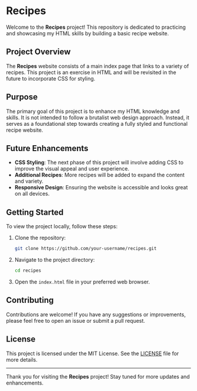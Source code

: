 # Recipes

Welcome to the **Recipes** project! This repository is dedicated to practicing and showcasing my HTML skills by building a basic recipe website.

## Project Overview

The **Recipes** website consists of a main index page that links to a variety of recipes. This project is an exercise in HTML and will be revisited in the future to incorporate CSS for styling.

## Purpose

The primary goal of this project is to enhance my HTML knowledge and skills. It is not intended to follow a brutalist web design approach. Instead, it serves as a foundational step towards creating a fully styled and functional recipe website.

## Future Enhancements

- **CSS Styling**: The next phase of this project will involve adding CSS to improve the visual appeal and user experience.
- **Additional Recipes**: More recipes will be added to expand the content and variety.
- **Responsive Design**: Ensuring the website is accessible and looks great on all devices.

## Getting Started

To view the project locally, follow these steps:

1. Clone the repository:
    ```sh
    git clone https://github.com/your-username/recipes.git
    ```
2. Navigate to the project directory:
    ```sh
    cd recipes
    ```
3. Open the `index.html` file in your preferred web browser.

## Contributing

Contributions are welcome! If you have any suggestions or improvements, please feel free to open an issue or submit a pull request.

## License

This project is licensed under the MIT License. See the [LICENSE](LICENSE) file for more details.

---

Thank you for visiting the **Recipes** project! Stay tuned for more updates and enhancements.
